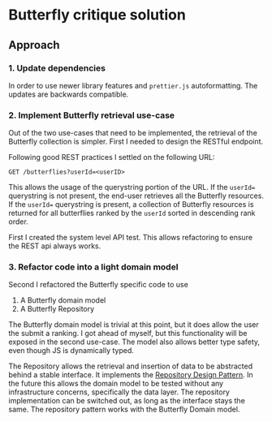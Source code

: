 # Butterfly critique solution

## Approach

### 1. Update dependencies

In order to use newer library features and `prettier.js` autoformatting. The updates are backwards compatible.

### 2. Implement Butterfly retrieval use-case

Out of the two use-cases that need to be implemented, the retrieval of the
Butterfly collection is simpler. First I needed to design the RESTful endpoint.

Following good REST practices I settled on the following URL:

`GET /butterflies?userId=<userID>`

This allows the usage of the querystring portion of the URL. If the `userId=` querystring is not present,
the end-user retrieves all the Butterfly resources. If the `userId=` querystring is present, a collection
of Butterfly resources is returned for all butterflies ranked by the `userId` sorted in descending rank order.

First I created the system level API test. This allows refactoring to ensure the REST api always works.

### 3. Refactor code into a light domain model

Second I refactored the Butterfly specific code to use

1. A Butterfly domain model
2. A Butterfly Repository

The Butterfly domain model is trivial at this point, but it does allow the user the submit a ranking. I got ahead of myself, but this functionality will be exposed in the second use-case. The model also allows better type safety, even though JS is dynamically typed.

The Repository allows the retrieval and insertion of data to be abstracted behind a stable interface. It implements the [Repository Design Pattern](https://martinfowler.com/eaaCatalog/repository.html). In the future this allows the domain model
to be tested without any infrastructure concerns, specifically the data layer. The repository implementation can be switched out, as long as the interface stays the same. The repository pattern works with the Butterfly Domain model.

